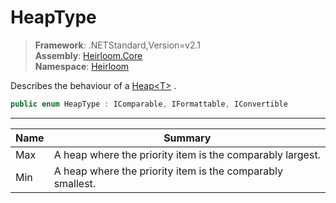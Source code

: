 # HeapType

> **Framework**: .NETStandard,Version=v2.1  
> **Assembly**: [Heirloom.Core][0]  
> **Namespace**: [Heirloom][0]  

Describes the behaviour of a [Heap\<T>][1] .

```cs
public enum HeapType : IComparable, IFormattable, IConvertible
```

--------------------------------------------------------------------------------

| Name | Summary                                                    |
|------|------------------------------------------------------------|
| Max  | A heap where the priority item is the comparably largest.  |
| Min  | A heap where the priority item is the comparably smallest. |

[0]: ../Heirloom.Core.md
[1]: Heirloom.Heap[T].md
